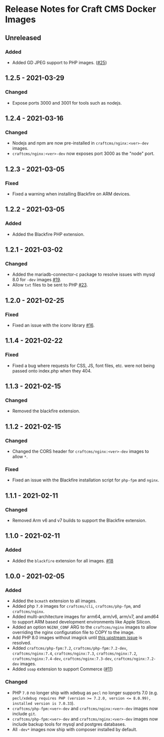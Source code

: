 # Release Notes for Craft CMS Docker Images

## Unreleased

### Added
- Added GD JPEG support to PHP images. ([#25](https://github.com/craftcms/docker/issues/25))

## 1.2.5 - 2021-03-29

### Changed
- Expose ports 3000 and 3001 for tools such as nodejs.

## 1.2.4 - 2021-03-16

### Changed
- Nodejs and npm are now pre-installed in `craftcms/nginx:<ver>-dev` images.
- `craftcms/nginx:<ver>-dev` now exposes port 3000 as the "node" port.

## 1.2.3 - 2021-03-05

### Fixed
- Fixed a warning when installing Blackfire on ARM devices.

## 1.2.2 - 2021-03-05

### Added
- Added the Blackfire PHP extension.

## 1.2.1 - 2021-03-02

### Changed
- Added the mariadb-connector-c package to resolve issues with mysql 8.0 for `-dev` images [#19](https://github.com/craftcms/docker/issues/19).
- Allow `txt` files to be sent to PHP [#23](https://github.com/craftcms/docker/issues/23).

## 1.2.0 - 2021-02-25

### Fixed
- Fixed an issue with the iconv library [#16](https://github.com/craftcms/docker/issues/16).

## 1.1.4 - 2021-02-22

### Fixed
- Fixed a bug where requests for CSS, JS, font files, etc. were not being passed onto index.php when they 404.

## 1.1.3 - 2021-02-15

### Changed
- Removed the blackfire extension.

## 1.1.2 - 2021-02-15

### Changed
- Changed the CORS header for `craftcms/nginx:<ver>-dev` images to allow `*`.

### Fixed
- Fixed an issue with the Blackfire installation script for `php-fpm` and `nginx`.

## 1.1.1 - 2021-02-11

### Changed
- Removed Arm v6 and v7 builds to support the Blackfire extension.

## 1.1.0 - 2021-02-11

### Added
- Added the `blackfire` extension for all images. [#18](https://github.com/craftcms/docker/issues/18)

## 1.0.0 - 2021-02-05

### Added
- Added the `bcmath` extension to all images.
- Added php `7.0` images for `craftcms/cli`, `craftcms/php-fpm`, and `craftcms/nginx`.
- Added multi-architecture images for arm64, arm/v6, arm/v7, and amd64 to support ARM based development environments like Apple Silicon.
- Added an option `NGINX_CONF` ARG to the `craftcms/nginx` images to allow overriding the nginx configuration file to COPY to the image.
- Add PHP 8.0 images without imagick until [this upstream issue](https://github.com/Imagick/imagick/issues/358) is resolved.
- Added `craftcms/php-fpm:7.2`, `craftcms/php-fpm:7.2-dev`, `craftcms/nginx:7.4`, `craftcms/nginx:7.3`, `craftcms/nginx:7.2`, `craftcms/nginx:7.4-dev`, `craftcms/nginx:7.3-dev`, `craftcms/nginx:7.2-dev` images.
- Added `soap` extension to support Commerce ([#11](https://github.com/craftcms/docker/issues/11))

### Changed
- PHP `7.0` no longer ship with xdebug as `pecl` no longer supports 7.0 (e.g. `pecl/xdebug requires PHP (version >= 7.2.0, version <= 8.0.99), installed version is 7.0.33`).
- `craftcms/php-fpm:<ver>-dev` and `craftcms/nginx:<ver>-dev` images now include `git`.
- `craftcms/php-fpm:<ver>-dev` and `craftcms/nginx:<ver>-dev` images now include backup tools for mysql and postgres databases.
- All `-dev*` images now ship with composer installed by default.
